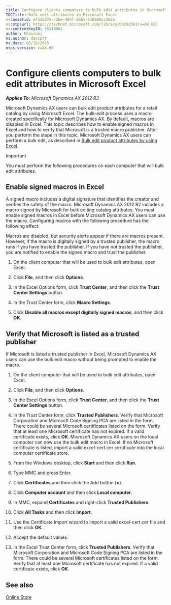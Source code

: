```yaml
---
title: Configure clients computers to bulk edit attributes in Microsoft Excel
TOCTitle: Bulk edit attributes in Microsoft Excel
ms:assetid: ef325d7a-c26e-404f-86b5-616908cc202a
ms:mtpsurl: https://technet.microsoft.com/library/Dn292561(v=AX.60)
ms:contentKeyID: 55119962
author: Khairunj
ms.author: daxcpft
ms.date: 05/18/2015
mtps_version: v=AX.60
---
```


# Configure clients computers to bulk edit attributes in Microsoft Excel 


_**Applies To:** Microsoft Dynamics AX 2012 R3_

Microsoft Dynamics AX users can bulk edit product attributes for a retail catalog by using Microsoft Excel. The bulk-edit process uses a macro created specifically for Microsoft Dynamics AX. By default, macros are disabled in Excel. This topic describes how to enable signed macros in Excel and how to verify that Microsoft is a trusted macro publisher. After you perform the steps in this topic, Microsoft Dynamics AX users can perform a bulk edit, as described in [Bulk edit product attributes by using Excel](bulk-edit-product-attributes-by-using-excel.md).


> [!IMPORTANT]
> <P>You must perform the following procedures on each computer that will bulk edit attributes.</P>



## Enable signed macros in Excel

A signed macro includes a digital signature that identifies the creator and verifies the safety of the macro. Microsoft Dynamics AX 2012 R2 includes a macro signed by Microsoft for bulk editing catalog attributes. You must enable signed macros in Excel before Microsoft Dynamics AX users can use the macro. Configuring macros with the following procedure has the following effect:

Macros are disabled, but security alerts appear if there are macros present. However, if the macro is digitally signed by a trusted publisher, the macro runs if you have trusted the publisher. If you have not trusted the publisher, you are notified to enable the signed macro and trust the publisher.

1.  On the client computer that will be used to bulk edit attributes, open Excel.

2.  Click **File**, and then click **Options**.

3.  In the Excel Options form, click **Trust Center**, and then click the **Trust Center Settings** button.

4.  In the Trust Center form, click **Macro Settings**.

5.  Click **Disable all macros except digitally signed macros**, and then click **OK**.

## Verify that Microsoft is listed as a trusted publisher

If Microsoft is listed a trusted publisher in Excel, Microsoft Dynamics AX users can use the bulk edit macro without being prompted to enable the macro.

1.  On the client computer that will be used to bulk edit attributes, open Excel.

2.  Click **File**, and then click **Options**.

3.  In the Excel Options form, click **Trust Center**, and then click the **Trust Center Settings** button.

4.  In the Trust Center form, click **Trusted Publishers**. Verify that Microsoft Corporation and Microsoft Code Signing PCA are listed in the form. There could be several Microsoft certificates listed on the form. Verify that at least one Microsoft certificate has not expired. If a valid certificate exists, click **OK**. Microsoft Dynamics AX users on the local computer can now use the bulk edit macro in Excel. If no Microsoft certificate is listed, import a valid excel-cert.cer certificate into the local computer certificate store.

5.  From the Windows desktop, click **Start** and then click **Run**.

6.  Type MMC and press Enter.

7.  Click **Certificates** and then click the Add button (**\>**).

8.  Click **Computer account** and then click **Local computer**.

9.  In MMC, expand **Certificates** and right-click **Trusted Publishers**.

10. Click **All Tasks** and then click **Import**.

11. Use the Certificate Import wizard to import a valid excel-cert.cer file and then click **OK**.

12. Accept the default values.

13. In the Excel Trust Center form, click **Trusted Publishers**. Verify that Microsoft Corporation and Microsoft Code Signing PCA are listed in the form. There could be several Microsoft certificates listed on the form. Verify that at least one Microsoft certificate has not expired. If a valid certificate exists, click **OK**.

## See also

[Online Store](online-store.md)

  


